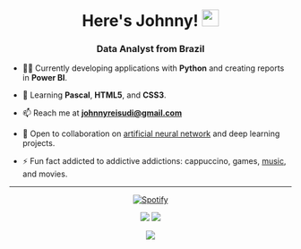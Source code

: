 <h1 align="center">Here's Johnny! <img src="https://media4.giphy.com/media/5yeQRdiYrDq2A/giphy.gif?cid=ecf05e47e0g465xgmv7ux0bpuk8o0r5xneladzfmrjuopwg6&ep=v1_gifs_related&rid=giphy.gif&ct=g" width="30px"></h1>
<h3 align="center">Data Analyst from Brazil</h3>

- 👨‍💻 Currently developing applications with **Python** and creating reports in **Power BI**.

- 🌱 Learning **Pascal**, **HTML5**, and **CSS3**.

- 📫 Reach me at **johnnyreisudi@gmail.com**

- 🤝 Open to collaboration on [artificial neural network](https://github.com/JohnnyRei/IArma) and deep learning projects.

- ⚡ Fun fact addicted to addictive addictions: cappuccino, games, [music](https://open.spotify.com/user/o19ql0oboonk9fff0bbrhtqy5?si=5f8b046bae314514), and movies.

---

<p align="center">
  <a href="https://open.spotify.com/user/o19ql0oboonk9fff0bbrhtqy5">
    <img src="https://spotify-readme-inky.vercel.app/api/spotify?background_color=0d1117&border_color=ffffff" alt="Spotify">
  </a>
</p>

<div align="center">
   <a href="https://www.linkedin.com/in/johnny-dos-reis-guimar%C3%A3es-6415b4217/" target="_blank"><img src="https://img.shields.io/badge/-LinkedIn-%230077B5?style=for-the-badge&logo=linkedin&logoColor=white" target="_blank"></a> 
  <a href="https://www.instagram.com/johnny_gui7/" target="_blank"><img src="https://img.shields.io/badge/-Instagram-%23E4405F?style=for-the-badge&logo=instagram&logoColor=white" target="_blank"></a>
  
![](https://dcbadge.vercel.app/api/shield/256821790716854272)
</div>

